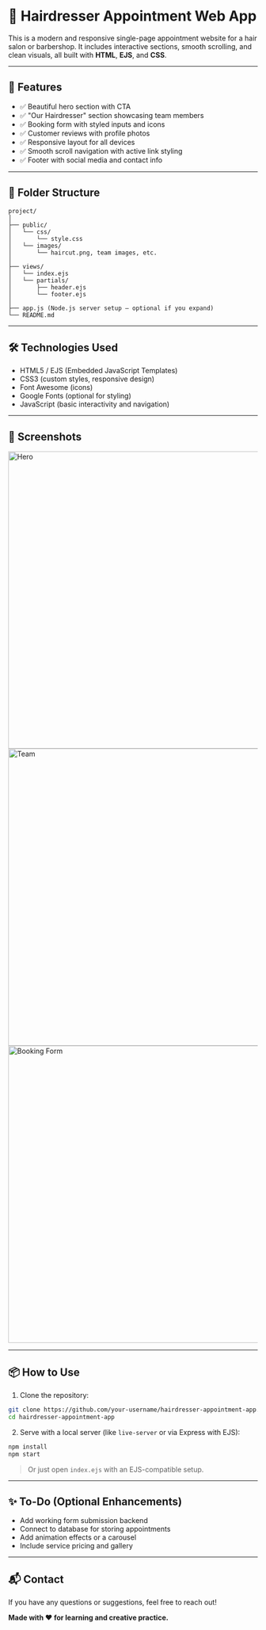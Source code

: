 # 💇 Hairdresser Appointment Web App

This is a modern and responsive single-page appointment website for a hair salon or barbershop. It includes interactive sections, smooth scrolling, and clean visuals, all built with **HTML**, **EJS**, and **CSS**.

---

## 🚀 Features

- ✅ Beautiful hero section with CTA
- ✅ "Our Hairdresser" section showcasing team members
- ✅ Booking form with styled inputs and icons
- ✅ Customer reviews with profile photos
- ✅ Responsive layout for all devices
- ✅ Smooth scroll navigation with active link styling
- ✅ Footer with social media and contact info

---

## 📁 Folder Structure

```
project/
│
├── public/
│   └── css/
│       └── style.css
│   └── images/
│       └── haircut.png, team images, etc.
│
├── views/
│   └── index.ejs
│   └── partials/
│       ├── header.ejs
│       └── footer.ejs
│
├── app.js (Node.js server setup – optional if you expand)
└── README.md
```

---

## 🛠 Technologies Used

- HTML5 / EJS (Embedded JavaScript Templates)
- CSS3 (custom styles, responsive design)
- Font Awesome (icons)
- Google Fonts (optional for styling)
- JavaScript (basic interactivity and navigation)

---

## 📸 Screenshots

<img src="https://github.com/user-attachments/assets/7a41ad6a-e0e6-427c-a866-a58ec1032036" alt="Hero" width="600">
<img src="https://github.com/user-attachments/assets/d944e305-767d-4251-ae97-449f3e6d01d5"alt="Team" width="600">
<img src= "https://github.com/user-attachments/assets/7a5d79f7-031d-4d23-b399-c4cbd9450fd2"alt="Booking Form" width="600">

---

## 📦 How to Use

1. Clone the repository:

```bash
git clone https://github.com/your-username/hairdresser-appointment-app.git
cd hairdresser-appointment-app
```

2. Serve with a local server (like `live-server` or via Express with EJS):

```bash
npm install
npm start
```

> Or just open `index.ejs` with an EJS-compatible setup.

---

## ✨ To-Do (Optional Enhancements)

- Add working form submission backend
- Connect to database for storing appointments
- Add animation effects or a carousel
- Include service pricing and gallery

---

## 📬 Contact

If you have any questions or suggestions, feel free to reach out!

**Made with ❤️ for learning and creative practice.**
